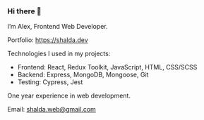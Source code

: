 ### Hi there 👋

I’m Alex, Frontend Web Developer.

Portfolio: https://shalda.dev

Technologies I used in my projects:
* Frontend: React, Redux Toolkit, JavaScript, HTML, CSS/SCSS
* Backend: Express, MongoDB, Mongoose, Git
* Testing: Cypress, Jest

One year experience in web development.

Email: shalda.web@gmail.com
